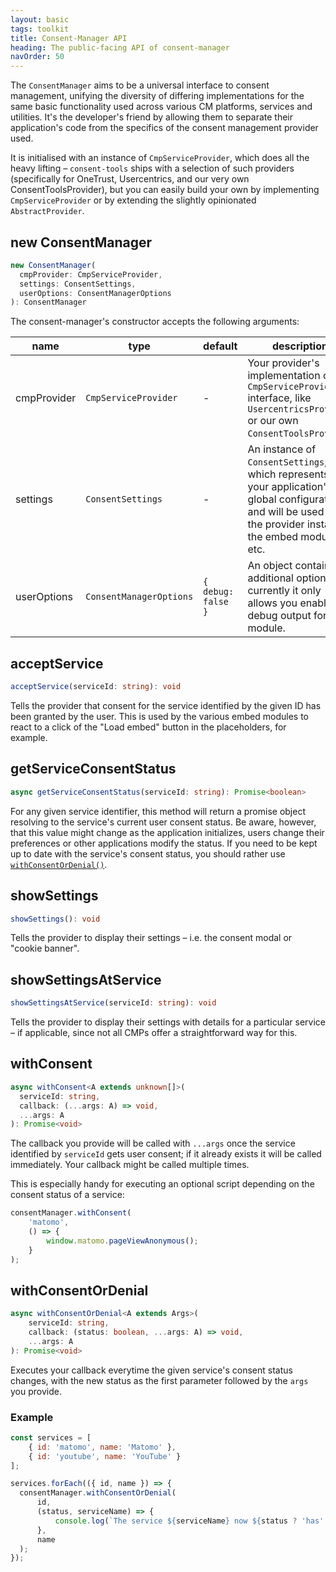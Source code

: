```yaml
---
layout: basic
tags: toolkit
title: Consent-Manager API
heading: The public-facing API of consent-manager
navOrder: 50
---
```


The `ConsentManager` aims to be a universal interface to consent management,
unifying the diversity of differing implementations for the same basic
functionality used across various CM platforms, services and utilities. It's
the developer's friend by allowing them to separate their application's code
from the specifics of the consent management provider used.

It is initialised with an instance of `CmpServiceProvider`, which does all the
heavy lifting – `consent-tools` ships with a selection of such providers
(specifically for OneTrust, Usercentrics, and our very own ConsentToolsProvider),
but you can easily build your own by implementing `CmpServiceProvider` or by
extending the slightly opinionated `AbstractProvider`.


## new ConsentManager

```ts
new ConsentManager(
  cmpProvider: CmpServiceProvider,
  settings: ConsentSettings,
  userOptions: ConsentManagerOptions
): ConsentManager
```

The consent-manager's constructor accepts the following arguments:

| name  | type | default | description |
| --- | --- | --- | --- |
| cmpProvider | `CmpServiceProvider` | - | Your provider's implementation of the `CmpServiceProvider` interface, like `UsercentricsProvider` or our own `ConsentToolsProvider`.
| settings | `ConsentSettings` | - | An instance of `ConsentSettings`, which represents your application's global configuration and will be used by the provider instance, the embed modules etc.
| userOptions | `ConsentManagerOptions` | `{ debug: false }` | An object containing additional options – currently it only allows you enable debug output for this module.


## acceptService

```ts
acceptService(serviceId: string): void
```

Tells the provider that consent for the service identified by the given ID has
been granted by the user. This is used by the various embed modules to react to
a click of the "Load embed" button in the placeholders, for example.

## getServiceConsentStatus

```ts
async getServiceConsentStatus(serviceId: string): Promise<boolean>
```

For any given service identifier, this method will return a promise object
resolving to the service's current user consent status. Be aware, however, that
this value might change as the application initializes, users change their
preferences or other applications modify the status. If you need to be kept up
to date with the service's consent status, you should rather use
[`withConsentOrDenial()`](#withconsentordenial).

## showSettings

```ts
showSettings(): void
```

Tells the provider to display their settings – i.e. the consent modal or "cookie
banner".

## showSettingsAtService

```ts
showSettingsAtService(serviceId: string): void
```

Tells the provider to display their settings with details for a particular
service – if applicable, since not all CMPs offer a straightforward way for
this.

## withConsent

```ts
async withConsent<A extends unknown[]>(
  serviceId: string,
  callback: (...args: A) => void,
  ...args: A
): Promise<void>
```

The callback you provide will be called with `...args` once the service
identified by `serviceId` gets user consent; if it already exists it will be
called immediately. Your callback might be called multiple times.

This is especially handy for executing an optional script depending on the
consent status of a service:

```js
consentManager.withConsent(
    'matomo',
    () => {
        window.matomo.pageViewAnonymous();
    }
);
```


## withConsentOrDenial

```ts
async withConsentOrDenial<A extends Args>(
    serviceId: string,
    callback: (status: boolean, ...args: A) => void,
    ...args: A
): Promise<void>
```

Executes your callback everytime the given service's consent status changes,
with the new status as the first parameter followed by the `args` you provide.

### Example

```js
const services = [
    { id: 'matomo', name: 'Matomo' },
    { id: 'youtube', name: 'YouTube' }
];

services.forEach(({ id, name }) => {
  consentManager.withConsentOrDenial(
      id,
      (status, serviceName) => {
          console.log(`The service ${serviceName} now ${status ? 'has' : 'does not have'} user consent.`);
      },
      name
  );
});
```
